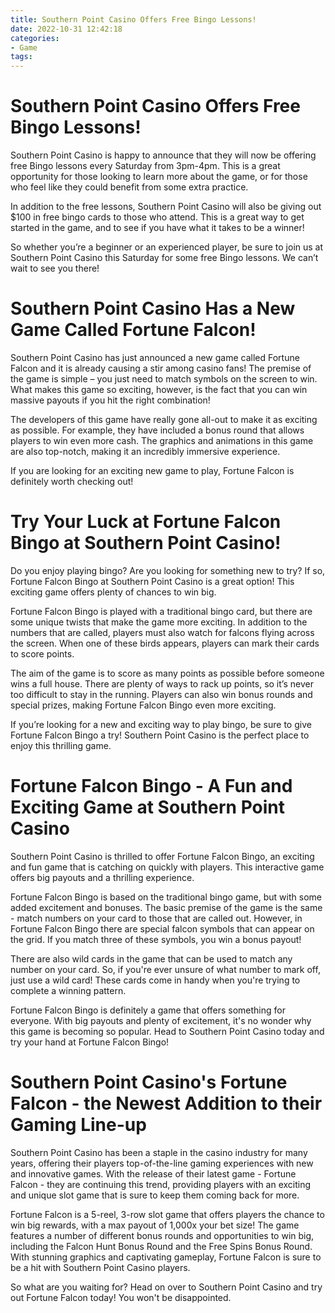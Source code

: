 ```yaml
---
title: Southern Point Casino Offers Free Bingo Lessons!
date: 2022-10-31 12:42:18
categories:
- Game
tags:
---
```



#  Southern Point Casino Offers Free Bingo Lessons!

Southern Point Casino is happy to announce that they will now be offering free Bingo lessons every Saturday from 3pm-4pm. This is a great opportunity for those looking to learn more about the game, or for those who feel like they could benefit from some extra practice.

In addition to the free lessons, Southern Point Casino will also be giving out $100 in free bingo cards to those who attend. This is a great way to get started in the game, and to see if you have what it takes to be a winner!

So whether you’re a beginner or an experienced player, be sure to join us at Southern Point Casino this Saturday for some free Bingo lessons. We can’t wait to see you there!

#  Southern Point Casino Has a New Game Called Fortune Falcon! 

Southern Point Casino has just announced a new game called Fortune Falcon and it is already causing a stir among casino fans! The premise of the game is simple – you just need to match symbols on the screen to win. What makes this game so exciting, however, is the fact that you can win massive payouts if you hit the right combination!

The developers of this game have really gone all-out to make it as exciting as possible. For example, they have included a bonus round that allows players to win even more cash. The graphics and animations in this game are also top-notch, making it an incredibly immersive experience.

If you are looking for an exciting new game to play, Fortune Falcon is definitely worth checking out!

#  Try Your Luck at Fortune Falcon Bingo at Southern Point Casino!

Do you enjoy playing bingo? Are you looking for something new to try? If so, Fortune Falcon Bingo at Southern Point Casino is a great option! This exciting game offers plenty of chances to win big.

Fortune Falcon Bingo is played with a traditional bingo card, but there are some unique twists that make the game more exciting. In addition to the numbers that are called, players must also watch for falcons flying across the screen. When one of these birds appears, players can mark their cards to score points.

The aim of the game is to score as many points as possible before someone wins a full house. There are plenty of ways to rack up points, so it’s never too difficult to stay in the running. Players can also win bonus rounds and special prizes, making Fortune Falcon Bingo even more exciting.

If you’re looking for a new and exciting way to play bingo, be sure to give Fortune Falcon Bingo a try! Southern Point Casino is the perfect place to enjoy this thrilling game.

#  Fortune Falcon Bingo - A Fun and Exciting Game at Southern Point Casino 

Southern Point Casino is thrilled to offer Fortune Falcon Bingo, an exciting and fun game that is catching on quickly with players. This interactive game offers big payouts and a thrilling experience.

Fortune Falcon Bingo is based on the traditional bingo game, but with some added excitement and bonuses. The basic premise of the game is the same - match numbers on your card to those that are called out. However, in Fortune Falcon Bingo there are special falcon symbols that can appear on the grid. If you match three of these symbols, you win a bonus payout!

There are also wild cards in the game that can be used to match any number on your card. So, if you're ever unsure of what number to mark off, just use a wild card! These cards come in handy when you're trying to complete a winning pattern.

Fortune Falcon Bingo is definitely a game that offers something for everyone. With big payouts and plenty of excitement, it's no wonder why this game is becoming so popular. Head to Southern Point Casino today and try your hand at Fortune Falcon Bingo!

#  Southern Point Casino's Fortune Falcon - the Newest Addition to their Gaming Line-up

Southern Point Casino has been a staple in the casino industry for many years, offering their players top-of-the-line gaming experiences with new and innovative games. With the release of their latest game - Fortune Falcon - they are continuing this trend, providing players with an exciting and unique slot game that is sure to keep them coming back for more.

Fortune Falcon is a 5-reel, 3-row slot game that offers players the chance to win big rewards, with a max payout of 1,000x your bet size! The game features a number of different bonus rounds and opportunities to win big, including the Falcon Hunt Bonus Round and the Free Spins Bonus Round. With stunning graphics and captivating gameplay, Fortune Falcon is sure to be a hit with Southern Point Casino players.

So what are you waiting for? Head on over to Southern Point Casino and try out Fortune Falcon today! You won't be disappointed.